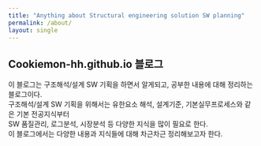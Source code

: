 ```yaml
---
title: "Anything about Structural engineering solution SW planning"
permalink: /about/
layout: single
---
```


## Cookiemon-hh.github.io 블로그

이 블로그는 구조해석/설계 SW 기획을 하면서 알게되고, 공부한 내용에 대해 정리하는 블로그이다.  
구조해석/설계 SW 기획을 위해서는 유한요소 해석, 설계기준, 기본실무프로세스와 같은 기본 전공지식부터  
SW 품질관리, 로그분석, 시장분석 등 다양한 지식을 많이 필요로 한다.  
이 블로그에서는 다양한 내용과 지식들에 대해 차근차근 정리해보고자 한다.  

